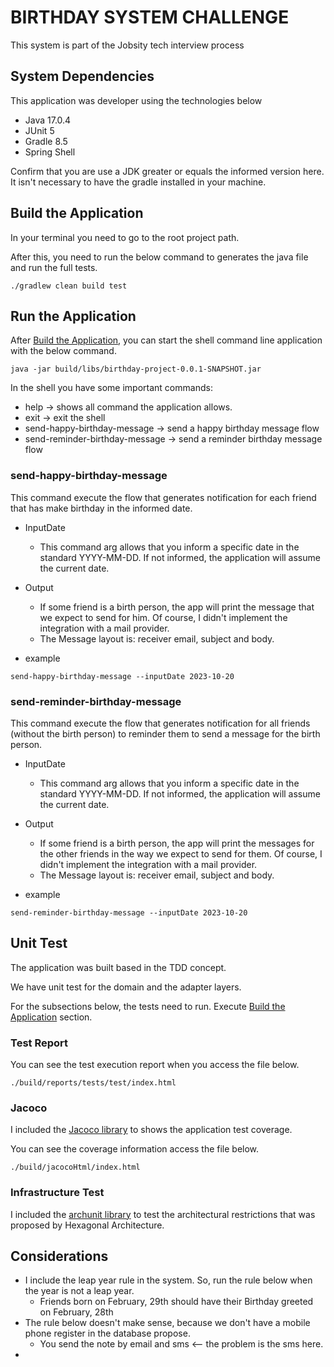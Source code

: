 # BIRTHDAY SYSTEM CHALLENGE

This system is part of the Jobsity tech interview process

## System Dependencies

This application was developer using the technologies below

* Java 17.0.4
* JUnit 5
* Gradle 8.5
* Spring Shell

Confirm that you are use a JDK greater or equals the informed version here.
It isn't necessary to have the gradle installed in your machine.

## Build the Application
In your terminal you need to go to the root project path.

After this, you need to run the below command to generates the java file and run the full tests.
```shell
./gradlew clean build test
```
## Run the Application

After [Build the Application](#build-the-application), you can start the shell command line application with the below command. 
```shell
java -jar build/libs/birthday-project-0.0.1-SNAPSHOT.jar
```

In the shell you have some important commands:

* help -> shows all command the application allows.
* exit -> exit the shell
* send-happy-birthday-message -> send a happy birthday message flow
* send-reminder-birthday-message -> send a reminder birthday message flow

### send-happy-birthday-message

This command execute the flow that generates notification for each friend that has make birthday in the informed date.

* InputDate
  * This command arg allows that you inform a specific date in the standard YYYY-MM-DD. If not informed, the application will assume the current date.

* Output
  * If some friend is a birth person, the app will print the message that we expect to send for him. Of course, I didn't implement the integration with a mail provider.
  * The Message layout is: receiver email, subject and body.

* example
```shell
send-happy-birthday-message --inputDate 2023-10-20
```

### send-reminder-birthday-message

This command execute the flow that generates notification for all friends (without the birth person) to reminder them to send a message for the birth person.

* InputDate
  * This command arg allows that you inform a specific date in the standard YYYY-MM-DD. If not informed, the application will assume the current date.

* Output
  * If some friend is a birth person, the app will print the messages for the other friends in the way we expect to send for them. Of course, I didn't implement the integration with a mail provider.
  * The Message layout is: receiver email, subject and body.
* example
```shell
send-reminder-birthday-message --inputDate 2023-10-20
```

## Unit Test

The application was built based in the TDD concept.

We have unit test for the domain and the adapter layers.

For the subsections below, the tests need to run. Execute [Build the Application](#build-the-application) section.  

### Test Report 

You can see the test execution report when you access the file below.
```shell
./build/reports/tests/test/index.html
```

### Jacoco

I included the [Jacoco library](https://www.eclemma.org/jacoco/index.html) to shows the application test coverage.

You can see the coverage information access the file below.
```shell
./build/jacocoHtml/index.html
```

### Infrastructure Test

I included the [archunit library](https://www.archunit.org/) to test the architectural restrictions that was proposed by Hexagonal Architecture.  

## Considerations

* I include the leap year rule in the system. So, run the rule below when the year is not a leap year.
  * Friends born on February, 29th should have their Birthday greeted on February, 28th
* The rule below doesn't make sense, because we don't have a mobile phone register in the database propose.
  * You send the note by email and sms <-- the problem is the sms here.
* 

